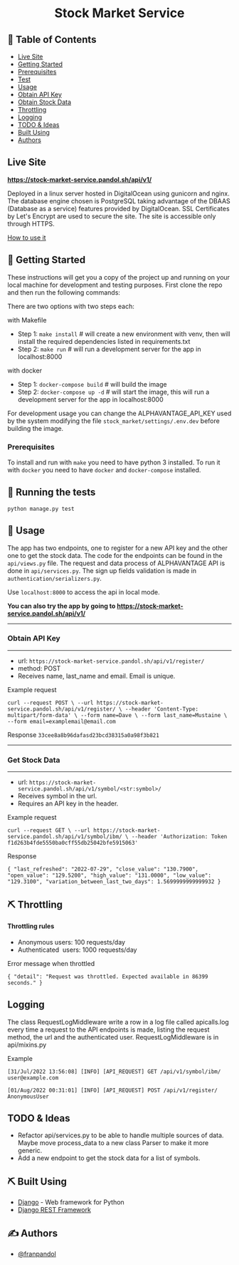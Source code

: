 <h1 align="center">Stock Market Service</h1>

## 📝 Table of Contents

- [Live Site](#live_site)
- [Getting Started](#getting_started)
- [Prerequisites](#prerequisites)
- [Test](#tests)
- [Usage](#usage)
- [Obtain API Key](#api_key)
- [Obtain Stock Data](#stock_data)
- [Throttling](#throttling)
- [Logging](#logging)
- [TODO & Ideas](#todo)
- [Built Using](#built_using)
- [Authors](#authors)

## Live Site <a name = "live_site"></a>
**https://stock-market-service.pandol.sh/api/v1/**

Deployed in a linux server hosted in DigitalOcean using gunicorn and nginx. The database engine chosen is PostgreSQL taking advantage of the DBAAS (Database as a service) features provided by DigitalOcean.
SSL Certificates by Let's Encrypt are used to secure the site. The site is accessible only through HTTPS. 

<a name = "how_to_use_it" href="#usage">How to use it</a>

## 🏁 Getting Started <a name = "getting_started"></a>

These instructions will get you a copy of the project up and running on your local machine for development and testing purposes. First clone the repo and then run the following commands:

There are two options with two steps each:

with Makefile
  - Step 1: `make install` # will create a new environment with venv, then will install the required dependencies listed in requirements.txt
  - Step 2: `make run` # will run a development server for the app in localhost:8000

with docker

  - Step 1: `docker-compose build` # will build the image
  - Step 2: `docker-compose up -d` # will start the image, this will run a development server for the app in localhost:8000


For development usage you can change the ALPHAVANTAGE_API_KEY used by the system modifying the file `stock_market/settings/.env.dev` before building the image.

### Prerequisites <a name = "prerequisites"></a>

To install and run with `make` you need to have python 3 installed.
To run it with `docker` you need to have `docker` and `docker-compose` installed.


## 🔧 Running the tests <a name = "tests"></a>

`python manage.py test`


## 🎈 Usage <a name="usage"></a>
The app has two endpoints, one to register for a new API key and the other one to get the stock data. The code for the endpoints can be found in the `api/views.py` file.
The request and data process of ALPHAVANTAGE API is done in `api/services.py`.
The sign up fields validation is made in `authentication/serializers.py`.

Use `localhost:8000` to access the api in local mode. 

**You can also try the app by going to https://stock-market-service.pandol.sh/api/v1/**

--------

### Obtain API Key <a name = "api_key"></a>
------------
- url: `https://stock-market-service.pandol.sh/api/v1/register/`
- method: POST
- Receives name, last_name and email. Email is unique. 

Example request

`curl --request POST \
  --url https://stock-market-service.pandol.sh/api/v1/register/ \
  --header 'Content-Type: multipart/form-data' \
  --form name=Dave \
  --form last_name=Mustaine \
  --form email=examplemail@email.com`

Response
`33cee8a8b96dafasd23bcd38315a0a98f3b821`

------


### Get Stock Data <a name = "stock_data"></a>
------------

- url: `https://stock-market-service.pandol.sh/api/v1/symbol/<str:symbol>/`
- Receives symbol in the url.
- Requires an API key in the header.

Example request

`curl --request GET \
  --url https://stock-market-service.pandol.sh/api/v1/symbol/ibm/ \
  --header 'Authorization: Token f1d263b4fde5550ba0cff55db25042bfe5915063'`

Response

`{
	"last_refreshed": "2022-07-29",
	"close_value": "130.7900",
	"open_value": "129.5200",
	"high_value": "131.0000",
	"low_value": "129.3100",
	"variation_between_last_two_days": 1.5699999999999932
}`



## ⛏️ Throttling <a name = "throttling"></a>

#### Throttling rules

- Anonymous users: 100 requests/day
- Authenticated  users: 1000 requests/day

Error message when throttled

`{
	"detail": "Request was throttled. Expected available in 86399 seconds."
}`

## Logging <a name = "logging"></a>

The class RequestLogMiddleware write a row in a log file called apicalls.log every time a request to the API endpoints is made, listing the request method, the url and the authenticated user.
RequestLogMiddleware is in api/mixins.py

Example 

`[31/Jul/2022 13:56:08] [INFO] [API_REQUEST] GET /api/v1/symbol/ibm/ user@example.com`

`[01/Aug/2022 00:31:01] [INFO] [API_REQUEST] POST /api/v1/register/ AnonymousUser`


## TODO & Ideas <a name = "todo"></a>
- Refactor api/services.py to be able to handle multiple sources of data. Maybe move process_data to a new class Parser to make it more generic.
- Add a new endpoint to get the stock data for a list of symbols.


## ⛏️ Built Using <a name = "built_using"></a>

- [Django](https://www.djangoproject.com) - Web framework for Python
- [Django REST Framework](https://www.django-rest-framework.org) 


## ✍️ Authors <a name = "authors"></a>

- [@franpandol](https://github.com/franpandol)
